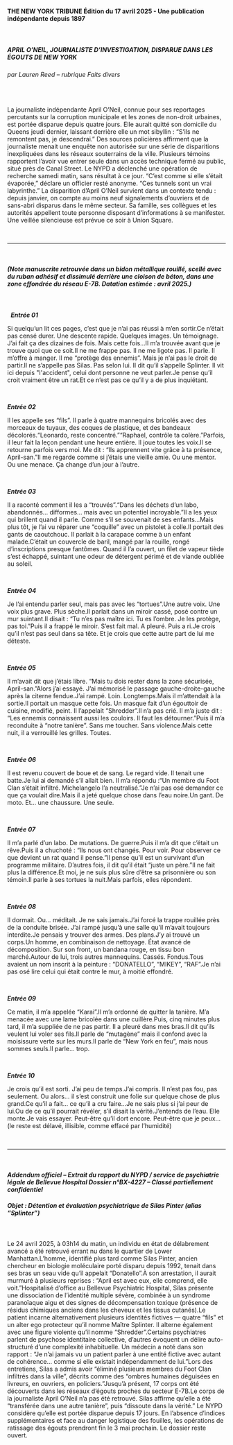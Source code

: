 #### **THE NEW YORK TRIBUNE Édition du 17 avril 2025 - Une publication indépendante depuis 1897**  

&nbsp;

##### ***APRIL O’NEIL, JOURNALISTE D’INVESTIGATION, DISPARUE DANS LES ÉGOUTS DE NEW YORK***
###### *par Lauren Reed – rubrique Faits divers*

&nbsp;

La journaliste indépendante April O’Neil, connue pour ses reportages
percutants sur la corruption municipale et les zones de non-droit urbaines, est
portée disparue depuis quatre jours.
Elle aurait quitté son domicile du Queens jeudi dernier, laissant derrière elle un
mot sibyllin : “S’ils ne remontent pas, je descendrai.”
Des sources policières affirment que la journaliste menait une enquête non
autorisée sur une série de disparitions inexpliquées dans les réseaux
souterrains de la ville. Plusieurs témoins rapportent l’avoir vue entrer seule
dans un accès technique fermé au public, situé près de Canal Street.
Le NYPD a déclenché une opération de recherche samedi matin, sans résultat à
ce jour.
“C’est comme si elle s’était évaporée,” déclare un officier resté anonyme. “Ces
tunnels sont un vrai labyrinthe.”
La disparition d’April O’Neil survient dans un contexte tendu : depuis janvier, on
compte au moins neuf signalements d’ouvriers et de sans-abri disparus dans le
même secteur.
Sa famille, ses collègues et les autorités appellent toute personne disposant
d’informations à se manifester.
Une veillée silencieuse est prévue ce soir à Union Square.
 
&nbsp;

---

&nbsp;

##### ***(Note manuscrite retrouvée dans un bidon métallique rouillé, scellé avec du ruban adhésif et dissimulé derrière une cloison de béton, dans une zone effondrée du réseau E-7B. Datation estimée : avril 2025.)***

&nbsp;

&nbsp;
***Entrée 01***

Si quelqu’un lit ces pages, c’est que je n’ai pas réussi à m’en sortir.Ce n’était
pas censé durer. Une descente rapide. Quelques images. Un témoignage. J’ai
fait ça des dizaines de fois. Mais cette fois…Il m’a trouvée avant que je trouve
quoi que ce soit.Il ne me frappe pas. Il ne me ligote pas. Il parle. Il m’offre à
manger. Il me “protège des ennemis”. Mais je n’ai pas le droit de partir.Il ne
s’appelle pas Silas. Pas selon lui. Il dit qu’il s’appelle Splinter. Il vit ici depuis
"l'accident", celui dont personne ne veut parler.Je pense qu’il croit vraiment
être un rat.Et ce n’est pas ce qu’il y a de plus inquiétant.

&nbsp;

***Entrée 02***

Il les appelle ses “fils”. Il parle à quatre mannequins bricolés avec des
morceaux de tuyaux, des coques de plastique, et des bandeaux
décolorés.“Leonardo, reste concentré.”“Raphael, contrôle ta colère.”Parfois, il
leur fait la leçon pendant une heure entière. Il joue toutes les voix.Il se retourne
parfois vers moi. Me dit : “Ils apprennent vite grâce à ta présence, April-san.”Il
me regarde comme si j’étais une vieille amie. Ou une mentor. Ou une menace.
Ça change d’un jour à l’autre.

&nbsp;

***Entrée 03***

Il a raconté comment il les a “trouvés”.“Dans les déchets d’un labo,
abandonnés… difformes… mais avec un potentiel incroyable.”Il a les yeux qui
brillent quand il parle. Comme s’il se souvenait de ses enfants…Mais plus tôt, je
l’ai vu réparer une “coquille” avec un pistolet à colle.Il portait des gants de
caoutchouc. Il parlait à la carapace comme à un enfant malade.C’était un
couvercle de baril, mangé par la rouille, rongé d’inscriptions presque fantômes.
Quand il l’a ouvert, un filet de vapeur tiède s’est échappé, suintant une odeur
de détergent périmé et de viande oubliée au soleil.

&nbsp;

***Entrée 04***

Je l’ai entendu parler seul, mais pas avec les “tortues”.Une autre voix. Une
voix plus grave. Plus sèche.Il parlait dans un miroir cassé, posé contre un mur
suintant.Il disait : “Tu n’es pas maître ici. Tu es l’ombre. Je les protège, pas
toi.”Puis il a frappé le miroir. S’est fait mal. A pleuré. Puis a ri.Je crois qu’il n’est
pas seul dans sa tête. Et je crois que cette autre part de lui me déteste.

&nbsp;

***Entrée 05***

Il m’avait dit que j’étais libre. “Mais tu dois rester dans la zone sécurisée,
April-san.”Alors j’ai essayé. J’ai mémorisé le passage gauche-droite-gauche
après la citerne fendue.J’ai rampé. Loin. Longtemps.Mais il m’attendait à la
sortie.Il portait un masque cette fois. Un masque fait d’un égouttoir de cuisine,
modifié, peint. Il l’appelait “Shredder”.Il n’a pas crié. Il m’a juste dit : “Les
ennemis connaissent aussi les couloirs. Il faut les détourner.”Puis il m’a
reconduite à “notre tanière”. Sans me toucher. Sans violence.Mais cette nuit, il a
verrouillé les grilles. Toutes.

&nbsp;

***Entrée 06***

Il est revenu couvert de boue et de sang. Le regard vide. Il tenait une batte.Je
lui ai demandé s’il allait bien. Il m’a répondu :“Un membre du Foot Clan s’était
infiltré. Michelangelo l’a neutralisé.”Je n’ai pas osé demander ce que ça voulait
dire.Mais il a jeté quelque chose dans l’eau noire.Un gant. De moto. Et… une
chaussure. Une seule.

&nbsp;

***Entrée 07***

Il m’a parlé d’un labo. De mutations. De guerre.Puis il m’a dit que c’était un
rêve.Puis il a chuchoté : “Ils nous ont changés. Pour voir. Pour observer ce que
devient un rat quand il pense.”Il pense qu’il est un survivant d’un programme
militaire. D’autres fois, il dit qu’il était “juste un père.”Il ne fait plus la
différence.Et moi, je ne suis plus sûre d’être sa prisonnière ou son témoin.Il
parle à ses tortues la nuit.Mais parfois, elles répondent.

&nbsp;

***Entrée 08***

Il dormait. Ou… méditait. Je ne sais jamais.J’ai forcé la trappe rouillée près de
la conduite brisée. J’ai rampé jusqu’à une salle qu’il m’avait toujours interdite.Je
pensais y trouver des armes. Des plans.J’y ai trouvé un corps.Un homme, en
combinaison de nettoyage. État avancé de décomposition. Sur son front, un
bandana rouge, en tissu bon marché.Autour de lui, trois autres mannequins.
Cassés. Fondus.Tous avaient un nom inscrit à la peinture : “DONATELLO”,
“MIKEY”, “RAF”.Je n’ai pas osé lire celui qui était contre le mur, à moitié
effondré.

&nbsp;

***Entrée 09***

Ce matin, il m’a appelée “Karai”.Il m’a ordonné de quitter la tanière. M’a
menacée avec une lame bricolée dans une cuillère.Puis, cinq minutes plus tard,
il m’a suppliée de ne pas partir. Il a pleuré dans mes bras.Il dit qu’ils veulent lui
voler ses fils.Il parle de “mutagène” mais il confond avec la moisissure verte sur
les murs.Il parle de “New York en feu”, mais nous sommes seuls.Il parle… trop.

&nbsp;

***Entrée 10*** 

Je crois qu’il est sorti. J’ai peu de temps.J’ai compris. Il n’est pas fou, pas
seulement. Ou alors… il s’est construit une folie sur quelque chose de plus
grand.Ce qu’il a fait… ce qu’il a cru faire…Je ne sais plus si j’ai peur de lui.Ou de
ce qu’il pourrait révéler, s’il disait la vérité.J’entends de l’eau. Elle monte.Je vais
essayer. Peut-être qu’il dort encore. Peut-être que je peux…
(le reste est délavé, illisible, comme effacé par l’humidité)
 
&nbsp;

---

&nbsp;

#### ***Addendum officiel – Extrait du rapport du NYPD / service de psychiatrie légale de Bellevue Hospital Dossier n°BX-4227 – Classé partiellement confidentiel***
##### **Objet : Détention et évaluation psychiatrique de Silas Pinter (alias “Splinter”)**

&nbsp;

Le 24 avril 2025, à 03h14 du matin, un individu en état de délabrement
avancé a été retrouvé errant nu dans le quartier de Lower Manhattan.L’homme,
identifié plus tard comme Silas Pinter, ancien chercheur en biologie moléculaire
porté disparu depuis 1992, tenait dans ses bras un seau vide qu’il appelait
“Donatello”.À son arrestation, il aurait murmuré à plusieurs reprises : “April est
avec eux, elle comprend, elle voit.”Hospitalisé d’office au Bellevue Psychiatric
Hospital, Silas présente une dissociation de l’identité multiple sévère, combinée
à un syndrome paranoïaque aigu et des signes de décompensation toxique
(présence de résidus chimiques anciens dans les cheveux et les tissus
cutanés).Le patient incarne alternativement plusieurs identités fictives —
quatre “fils” et un alter ego protecteur qu’il nomme Maître Splinter. Il alterne
également avec une figure violente qu’il nomme “Shredder”.Certains
psychiatres parlent de psychose identitaire collective, d’autres évoquent un
délire auto-structuré d’une complexité inhabituelle. Un médecin a noté dans
son rapport : “Je n’ai jamais vu un patient parler à une entité fictive avec autant
de cohérence... comme si elle existait indépendamment de lui.”Lors des
entretiens, Silas a admis avoir “éliminé plusieurs membres du Foot Clan infiltrés
dans la ville”, décrits comme des “ombres humaines déguisées en livreurs, en
ouvriers, en policiers.”Jusqu’à présent, 17 corps ont été découverts dans les
réseaux d’égouts proches du secteur E-7B.Le corps de la journaliste April
O’Neil n’a pas été retrouvé. Silas affirme qu’elle a été “transférée dans une
autre tanière”, puis “dissoute dans la vérité.”
Le NYPD considère qu’elle est portée disparue depuis 17 jours.
En l’absence d’indices supplémentaires et face au danger logistique des
fouilles, les opérations de ratissage des égouts prendront fin le 3 mai prochain.
Le dossier reste ouvert.

&nbsp;

&nbsp;


